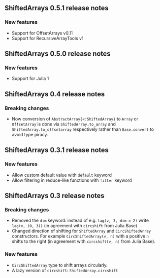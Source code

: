 ## ShiftedArrays 0.5.1 release notes

### New features

- Support for OffsetArrays v0.11
- Support for RecursiveArrayTools v1

## ShiftedArrays 0.5.0 release notes

### New features

- Support for Julia 1

## ShiftedArrays 0.4 release notes

### Breaking changes

- Now conversion of `AbstractArray{<:ShiftedArray}` to `Array` or `OffsetArray` is done via `ShiftedArray.to_array` and `ShiftedArray.to_offsetarray` respectively rather than `Base.convert` to avoid type piracy.


## ShiftedArrays 0.3.1 release notes

### New features

- Allow custom default value with `default` keyword
- Allow filtering in reduce-like functions with `filter` keyword

## ShiftedArrays 0.3 release notes

### Breaking changes

- Removed the `dim` keyword: instead of e.g. `lag(v, 3, dim = 2)` write `lag(v, (0, 3))` (in agreement with `circshift` from Julia Base)
- Changed direction of shifting for `ShiftedArray` and `CircShiftedArray` constructors. For example `CircShiftedArray(v, n)` with a positive `n` shifts to the right (in agreement with `circshift(v, n)` from Julia Base).

### New features

- `CircShiftedArray` type to shift arrays circularly.
- A lazy version of `circshift`: `ShiftedArray.circshift`
